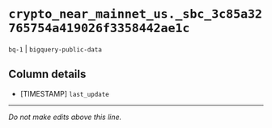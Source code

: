# `crypto_near_mainnet_us._sbc_3c85a32765754a419026f3358442ae1c`
`bq-1` | `bigquery-public-data`

## Column details
* [TIMESTAMP] `last_update`

-------------------------------------------------------------------------------
*Do not make edits above this line.*
